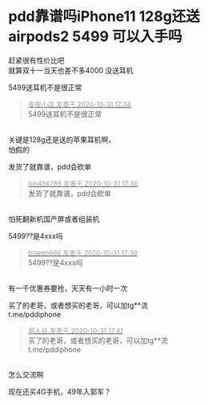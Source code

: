 # pdd靠谱吗iPhone11 128g还送airpods2 5499 可以入手吗


赶紧很有性价比吧 <br />
就算双十一当天也差不多4000 没送耳机

5499送耳机不是很正常<img id="aimg_Tb66B" onclick="zoom(this, this.src, 0, 0, 0)" class="zoom" src="https://cdn.jsdelivr.net/gh/hishis/forum-master/public/images/patch.gif" onmouseover="img_onmouseoverfunc(this)" onload="thumbImg(this)" border="0" alt="" />

<div class="quote"><blockquote><font size="2"><a href="https://www.hostloc.com/forum.php?mod=redirect&amp;goto=findpost&amp;pid=9381321&amp;ptid=760653" target="_blank"><font color="#999999">皮皮小店 发表于 2020-10-31 17:34</font></a></font><br />
5499送耳机不是很正常</blockquote></div><br />
关键是128g还是送的苹果耳机啊，<br />
怕假的

发货了就靠谱，pdd会砍单

<div class="quote"><blockquote><font size="2"><a href="https://www.hostloc.com/forum.php?mod=redirect&amp;goto=findpost&amp;pid=9381329&amp;ptid=760653" target="_blank"><font color="#999999">bin456789 发表于 2020-10-31 17:36</font></a></font><br />
发货了就靠谱，pdd会砍单</blockquote></div><br />
怕死翻新机国产屏或者组装机

5499??是4xxx吗<br />


<div class="quote"><blockquote><font size="2"><a href="https://www.hostloc.com/forum.php?mod=redirect&amp;goto=findpost&amp;pid=9381354&amp;ptid=760653" target="_blank"><font color="#999999">bowen666 发表于 2020-10-31 17:39</font></a></font><br />
5499??是4xxx吗</blockquote></div><br />
有一千优惠券要抢，天天有一小时一次

买了的老哥，或者想买的老哥，可以加tg**流<br />
t.me/pddiphone

<div class="quote"><blockquote><font size="2"><a href="https://www.hostloc.com/forum.php?mod=redirect&amp;goto=findpost&amp;pid=9381361&amp;ptid=760653" target="_blank"><font color="#999999">丽人谷 发表于 2020-10-31 17:41</font></a></font><br />
买了的老哥，或者想买的老哥，可以加tg**流<br />
t.me/pddiphone</blockquote></div><br />
怎么交流啊

现在还买4G手机，49年入郭军？

